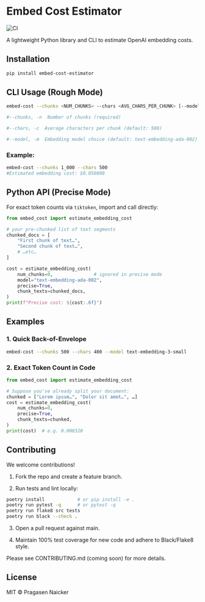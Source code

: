 # Embed Cost Estimator
![CI](https://github.com/pragasennaicker/embedding-cost-calc/actions/workflows/ci.yml/badge.svg)


A lightweight Python library and CLI to estimate OpenAI embedding costs.

## Installation
```bash
pip install embed-cost-estimator
```

## CLI Usage (Rough Mode)
```bash
embed-cost --chunks <NUM_CHUNKS> --chars <AVG_CHARS_PER_CHUNK> [--model <MODEL>]

#--chunks, -n  Number of chunks (required)

#--chars, -c  Average characters per chunk (default: 500)

#--model, -m  Embedding model choice (default: text-embedding-ada-002)
```



### Example:
```bash
embed-cost --chunks 1_000 --chars 500
#Estimated embedding cost: $0.050000
```


## Python API (Precise Mode)
For exact token counts via `tiktoken`, import and call directly:
```python
from embed_cost import estimate_embedding_cost

# your pre-chunked list of text segments
chunked_docs = [
    "First chunk of text…",
    "Second chunk of text…",
    # …etc…
]

cost = estimate_embedding_cost(
    num_chunks=0,               # ignored in precise mode
    model="text-embedding-ada-002",
    precise=True,
    chunk_texts=chunked_docs,
)
print(f"Precise cost: ${cost:.6f}")

```

## Examples

### 1. Quick Back-of-Envelope
```bash
embed-cost --chunks 500 --chars 400 --model text-embedding-3-small
```

### 2. Exact Token Count in Code
```python
from embed_cost import estimate_embedding_cost

# Suppose you've already split your document:
chunked = ["Lorem ipsum…", "Dolor sit amet…", …]
cost = estimate_embedding_cost(
    num_chunks=0,
    precise=True,
    chunk_texts=chunked,
)
print(cost)  # e.g. 0.000320

```

## Contributing

We welcome contributions!

1. Fork the repo and create a feature branch.

2. Run tests and lint locally:
```bash
poetry install            # or pip install -e .
poetry run pytest -q      # or pytest -q
poetry run flake8 src tests
poetry run black --check .

```
3. Open a pull request against main.

4. Maintain 100% test coverage for new code and adhere to Black/Flake8 style.

Please see CONTRIBUTING.md (coming soon) for more details.

## License
MIT © Pragasen Naicker
